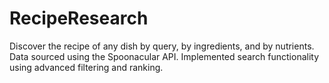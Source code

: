 # RecipeResearch
Discover the recipe of any dish by query, by ingredients, and by nutrients. Data sourced using the Spoonacular API. Implemented search functionality using advanced filtering and ranking. 
